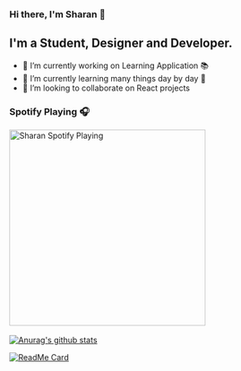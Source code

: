 ### Hi there, I'm Sharan 👋

## I'm a Student, Designer and Developer.

- 🔭 I’m currently working on Learning Application 📚
- 🌱 I’m currently learning many things day by day 📖
- 👯 I’m looking to collaborate on React projects



### Spotify Playing 🎧

[<img src="https://now-playing-codestackr.vercel.app/api/spotify-playing" alt="Sharan Spotify Playing" width="350" />](https://open.spotify.com/user/2nkzole4gi7dywaqgjhko10qf)
<br/>
<br/>
[![Anurag's github stats](https://github-readme-stats.vercel.app/api?username=sharankarthikyan&count_private=true&show_icons=true&theme=calm)](https://github.com/anuraghazra/github-readme-stats)

[![ReadMe Card](https://github-readme-stats.vercel.app/api/pin/?username=sharankarthikyan&repo=notes-taking-app-using-reactJS&theme=calm)](https://github.com/sharankarthikyan/notes-taking-app-using-reactJS)

<!--
### Connect with me:

[<img align="left" alt="sharankarthikeyan.ml" width="22px" src="" />][website]
[<img align="left" alt="codeSTACKr | LinkedIn" width="22px" src="https://cdn.jsdelivr.net/npm/simple-icons@v3/icons/linkedin.svg" />][linkedin]
[<img align="left" alt="codeSTACKr | Instagram" width="22px" src="https://cdn.jsdelivr.net/npm/simple-icons@v3/icons/instagram.svg" />][instagram]
-->

<!--
**sharankarthikyan/sharankarthikyan** is a ✨ _special_ ✨ repository because its `README.md` (this file) appears on your GitHub profile.

Here are some ideas to get you started:

- 🔭 I’m currently working on 
- 🌱 I’m currently learning ...
- 👯 I’m looking to collaborate on ...
- 🤔 I’m looking for help with ...
- 💬 Ask me about ...
- 📫 How to reach me: ...
- 😄 Pronouns: ...
- ⚡ Fun fact: ...
-->
